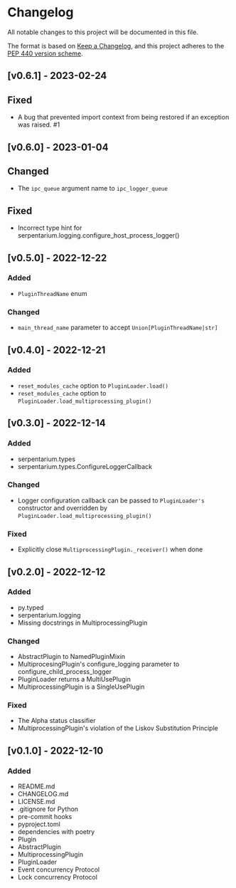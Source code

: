 # Changelog

All notable changes to this project will be documented in this file.

The format is based on [Keep a
Changelog](https://keepachangelog.com/en/1.0.0/), and this project adheres to
the [PEP 440 version scheme](https://peps.python.org/pep-0440/#version-scheme).

## [v0.6.1] - 2023-02-24
## Fixed
- A bug that prevented import context from being restored if an exception was raised. #1

## [v0.6.0] - 2023-01-04
## Changed
- The `ipc_queue` argument name to `ipc_logger_queue`

## Fixed
- Incorrect type hint for serpentarium.logging.configure_host_process_logger()


## [v0.5.0] - 2022-12-22
### Added
- `PluginThreadName` enum
### Changed
- `main_thread_name` parameter to accept `Union[PluginThreadName|str]`


## [v0.4.0] - 2022-12-21
### Added
- `reset_modules_cache` option to `PluginLoader.load()`
- `reset_modules_cache` option to `PluginLoader.load_multiprocessing_plugin()`


## [v0.3.0] - 2022-12-14
### Added
- serpentarium.types
- serpentarium.types.ConfigureLoggerCallback

### Changed
- Logger configuration callback can be passed to `PluginLoader's` constructor
  and overridden by `PluginLoader.load_multiprocessing_plugin()`

### Fixed
- Explicitly close `MultiprocessingPlugin._receiver()` when done


## [v0.2.0] - 2022-12-12
### Added
- py.typed
- serpentarium.logging
- Missing docstrings in MultiprocessingPlugin

### Changed
- AbstractPlugin to NamedPluginMixin
- MultiprocesingPlugin's configure_logging parameter to configure_child_process_logger
- PluginLoader returns a MultiUsePlugin
- MultiprocessingPlugin is a SingleUsePlugin

### Fixed
- The Alpha status classifier
- MultiprocessingPlugin's violation of the Liskov Substitution Principle


## [v0.1.0] - 2022-12-10
### Added
- README.md
- CHANGELOG.md
- LICENSE.md
- .gitignore for Python
- pre-commit hooks
- pyproject.toml
- dependencies with poetry
- Plugin
- AbstractPlugin
- MultiprocessingPlugin
- PluginLoader
- Event concurrency Protocol
- Lock concurrency Protocol
